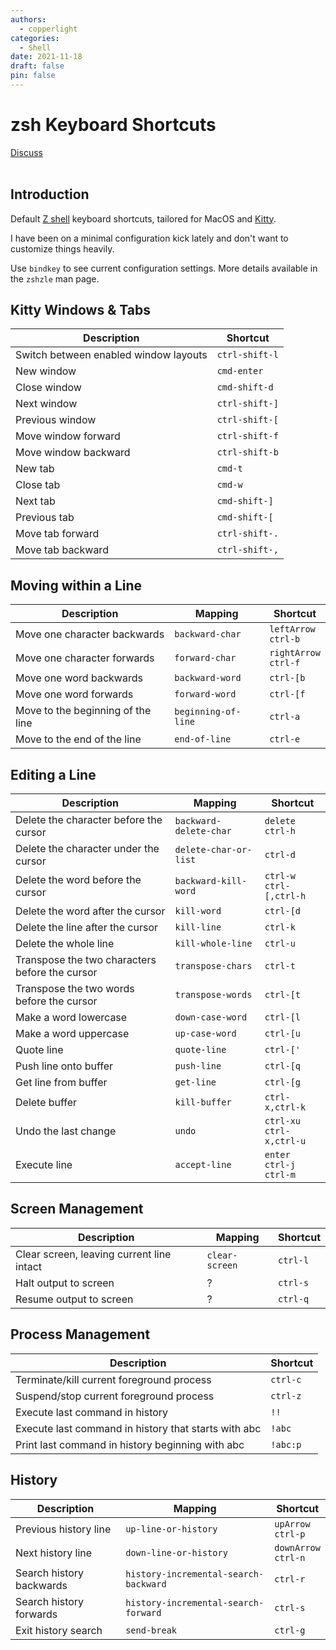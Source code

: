 ```yaml
---
authors:
  - copperlight
categories:
  - Shell
date: 2021-11-18
draft: false
pin: false
---
```


# zsh Keyboard Shortcuts

<div class="meta">
  <span class="discuss"><a class="github-button" href="https://github.com/copperlight/copperlight.github.io/issues" data-icon="octicon-issue-opened" aria-label="Discuss copperlight/copperlight.github.io on GitHub">Discuss</a></span>
</div><br/>

## Introduction

Default [Z shell] keyboard shortcuts, tailored for MacOS and [Kitty].

I have been on a minimal configuration kick lately and don't want to customize things heavily.

Use `bindkey` to see current configuration settings. More details available in the `zshzle` man
page.

[Z shell]: http://zsh.sourceforge.net/
[Kitty]: https://sw.kovidgoyal.net/kitty/#

## Kitty Windows & Tabs

| Description                           | Shortcut       |
|---------------------------------------|----------------|
| Switch between enabled window layouts | `ctrl-shift-l` |
| New window                            | `cmd-enter`    |
| Close window                          | `cmd-shift-d`  |
| Next window                           | `ctrl-shift-]` |
| Previous window                       | `ctrl-shift-[` |
| Move window forward                   | `ctrl-shift-f` |
| Move window backward                  | `ctrl-shift-b` |
| New tab                               | `cmd-t`        |
| Close tab                             | `cmd-w`        |
| Next tab                              | `cmd-shift-]`  |
| Previous tab                          | `cmd-shift-[`  |
| Move tab forward                      | `ctrl-shift-.` |
| Move tab backward                     | `ctrl-shift-,` |

## Moving within a Line

| Description | Mapping | Shortcut |
|-------------|---------|----------|
| Move one character backwards | `backward-char` | `leftArrow` <br> `ctrl-b` |
| Move one character forwards | `forward-char` | `rightArrow` <br> `ctrl-f` |
| Move one word backwards | `backward-word` | `ctrl-[b` |
| Move one word forwards | `forward-word` | `ctrl-[f` |
| Move to the beginning of the line | `beginning-of-line` | `ctrl-a` |
| Move to the end of the line | `end-of-line` | `ctrl-e` |

## Editing a Line

| Description | Mapping | Shortcut |
|-------------|---------|----------|
| Delete the character before the cursor | `backward-delete-char` | `delete` <br> `ctrl-h` |
| Delete the character under the cursor | `delete-char-or-list` | `ctrl-d` |
| Delete the word before the cursor | `backward-kill-word` | `ctrl-w` <br> `ctrl-[,ctrl-h` |
| Delete the word after the cursor | `kill-word` | `ctrl-[d` |
| Delete the line after the cursor | `kill-line` | `ctrl-k` |
| Delete the whole line | `kill-whole-line` | `ctrl-u` |
| Transpose the two characters before the cursor | `transpose-chars` | `ctrl-t` |
| Transpose the two words before the cursor | `transpose-words` | `ctrl-[t` |
| Make a word lowercase | `down-case-word` | `ctrl-[l` |
| Make a word uppercase | `up-case-word` | `ctrl-[u` |
| Quote line | `quote-line` | `ctrl-['` |
| Push line onto buffer | `push-line` | `ctrl-[q` |
| Get line from buffer | `get-line` | `ctrl-[g` |
| Delete buffer | `kill-buffer` | `ctrl-x,ctrl-k` | 
| Undo the last change | `undo` | `ctrl-xu` <br> `ctrl-x,ctrl-u` |
| Execute line | `accept-line` | `enter` <br> `ctrl-j` <br> `ctrl-m` |

## Screen Management

| Description | Mapping | Shortcut |
|-------------|---------|----------|
| Clear screen, leaving current line intact | `clear-screen` | `ctrl-l` |
| Halt output to screen | ? | `ctrl-s` |
| Resume output to screen | ? | `ctrl-q` |

## Process Management

| Description | Shortcut |
|-------------|----------|
| Terminate/kill current foreground process | `ctrl-c` |
| Suspend/stop current foreground process | `ctrl-z` |
| Execute last command in history | `!!` |
| Execute last command in history that starts with abc | `!abc` |
| Print last command in history beginning with abc | `!abc:p` |

## History

| Description | Mapping | Shortcut |
|-------------|---------|----------|
| Previous history line | `up-line-or-history` | `upArrow` <br> `ctrl-p` |
| Next history line | `down-line-or-history` | `downArrow` <br> `ctrl-n` |
| Search history backwards | `history-incremental-search-backward` | `ctrl-r` |
| Search history forwards | `history-incremental-search-forward` | `ctrl-s` |
| Exit history search | `send-break` | `ctrl-g` |
